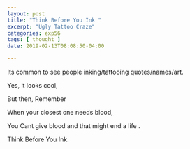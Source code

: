 ```yaml
---
layout: post
title: "Think Before You Ink "
excerpt: "Ugly Tattoo Craze"
categories: exp56
tags: [ thought ]
date: 2019-02-13T08:08:50-04:00

---
```



Its common to see people inking/tattooing quotes/names/art.

Yes, it looks cool,

But then, Remember

When your closest one needs blood,

You Cant give blood and that might end a life .

Think Before You Ink.
